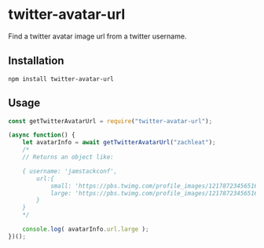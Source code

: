 # twitter-avatar-url

Find a twitter avatar image url from a twitter username.

## Installation

```
npm install twitter-avatar-url
```

## Usage

```js
const getTwitterAvatarUrl = require("twitter-avatar-url");

(async function() {
	let avatarInfo = await getTwitterAvatarUrl("zachleat");
	/*
	// Returns an object like:

	{ username: 'jamstackconf',
		url:{
			small: 'https://pbs.twimg.com/profile_images/1217872345651609603/-Ybv2ifT_normal.jpg',
			large: 'https://pbs.twimg.com/profile_images/1217872345651609603/-Ybv2ifT_400x400.jpg'
		}
	}
	*/

	console.log( avatarInfo.url.large );
})();
```